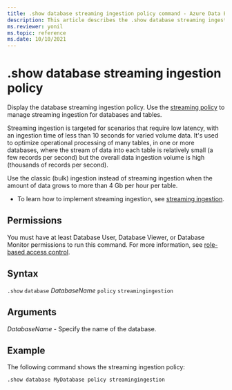 ```yaml
---
title: .show database streaming ingestion policy command - Azure Data Explorer
description: This article describes the .show database streaming ingestion policy command in Azure Data Explorer.
ms.reviewer: yonil
ms.topic: reference
ms.date: 10/10/2021
---
```

# .show database streaming ingestion policy

Display the database streaming ingestion policy. Use the [streaming policy](../management/streamingingestionpolicy.md) to manage streaming ingestion for databases and tables.  

Streaming ingestion is targeted for scenarios that require low latency, with an ingestion time of less than 10 seconds for varied volume data. It's used to optimize operational processing of many tables, in one or more databases, where the stream of data into each table is relatively small (a few records per second) but the overall data ingestion volume is high (thousands of records per second).

Use the classic (bulk) ingestion instead of streaming ingestion when the amount of data grows to more than 4 Gb per hour per table. 

* To learn how to implement streaming ingestion, see [streaming ingestion](../../ingest-data-streaming.md).

## Permissions

You must have at least Database User, Database Viewer, or Database Monitor permissions to run this command. For more information, see [role-based access control](access-control/role-based-access-control.md).

## Syntax

`.show` `database` *DatabaseName* `policy` `streamingingestion`

## Arguments

*DatabaseName* - Specify the name of the database. 

## Example

The following command shows the streaming ingestion policy:

```kusto
.show database MyDatabase policy streamingingestion 
```
